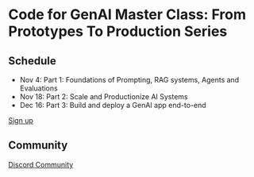# Code for GenAI Master Class: From Prototypes To Production Series

## Schedule
- ​Nov 4: Part 1: Foundations of Prompting, RAG systems, Agents and Evaluations
- ​Nov 18: Part 2: Scale and Productionize AI Systems
- ​Dec 16: Part 3: Build and deploy a GenAI app end-to-end

[Sign up](https://lu.ma/wandb?tag=class)

## Community
[Discord Community](https://wandb.me/discord)

